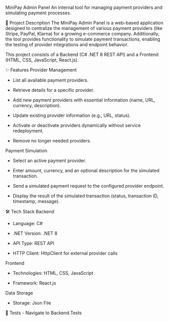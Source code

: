 MiniPay Admin Panel
An internal tool for managing payment providers and simulating payment processes.

🚀 Project Description
The MiniPay Admin Panel is a web-based application designed to centralize the management of various payment providers (like Stripe, PayPal, Klarna) for a growing e-commerce company. Additionally, the tool provides functionality to simulate payment transactions, enabling the testing of provider integrations and endpoint behavior.

This project consists of a Backend (C# .NET 8 REST API) and a Frontend (HTML, CSS, JavaScript, React.js).

✨ Features
Provider Management
 - List all available payment providers.

 - Retrieve details for a specific provider.

 - Add new payment providers with essential information (name, URL, currency, description).

 - Update existing provider information (e.g., URL, status).

 - Activate or deactivate providers dynamically without service redeployment.

 - Remove no longer needed providers.

Payment Simulation
 - Select an active payment provider.

 - Enter amount, currency, and an optional description for the simulated transaction.

 - Send a simulated payment request to the configured provider endpoint.

 - Display the result of the simulated transaction (status, transaction ID, timestamp, message).

🛠️ Tech Stack
Backend
 - Language: C#

 - .NET Version: .NET 8

 - API Type: REST API

 - HTTP Client: HttpClient for external provider calls

Frontend
 - Technologies: HTML, CSS, JavaScript

 - Framework: React.js

Data Storage
 - Storage: Json File

🧪 Tests
	- Navigate to Backend.Tests
